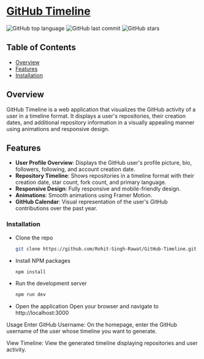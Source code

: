 # [GitHub Timeline](https://git-hub-timeline.vercel.app/)


![GitHub top language](https://img.shields.io/github/languages/top/Rohit-Singh-Rawat/GitHub-Timeline)
![GitHub last commit](https://img.shields.io/github/last-commit/Rohit-Singh-Rawat/GitHub-Timeline)
![GitHub stars](https://img.shields.io/github/stars/Rohit-Singh-Rawat/GitHub-Timeline?style=social)

## Table of Contents
- [Overview](#overview)
- [Features](#features)
- [Installation](#installation)


## Overview

GitHub Timeline is a web application that visualizes the GitHub activity of a user in a timeline format. It displays a user's repositories, their creation dates, and additional repository information in a visually appealing manner using animations and responsive design.

## Features

- **User Profile Overview**: Displays the GitHub user's profile picture, bio, followers, following, and account creation date.
- **Repository Timeline**: Shows repositories in a timeline format with their creation date, star count, fork count, and primary language.
- **Responsive Design**: Fully responsive and mobile-friendly design.
- **Animations**: Smooth animations using Framer Motion.
- **GitHub Calendar**: Visual representation of the user's GitHub contributions over the past year.

### Installation
* Clone the repo
  
  ```sh
  git clone https://github.com/Rohit-Singh-Rawat/GitHub-Timeline.git
  ```

* Install NPM packages

  ```sh
  npm install
  ```
  
* Run the development server
  ```sh
  npm run dev
  ```
* Open the application
Open your browser and navigate to http://localhost:3000

Usage
Enter GitHub Username: On the homepage, enter the GitHub username of the user whose timeline you want to generate.

View Timeline: View the generated timeline displaying repositories and user activity.
